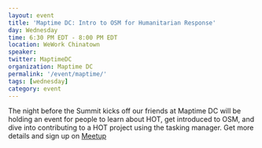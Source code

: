 ```yaml
---
layout: event
title: 'Maptime DC: Intro to OSM for Humanitarian Response'
day: Wednesday
time: 6:30 PM EDT - 8:00 PM EDT
location: WeWork Chinatown
speaker: 
twitter: MaptimeDC
organization: Maptime DC
permalink: '/event/maptime/'
tags: [wednesday]
category: event
---
```


The night before the Summit kicks off our friends at Maptime DC will be holding an event for people to learn about HOT, get introduced to OSM, and dive into contributing to a HOT project using the tasking manager. Get more details and sign up on <a href='http://www.meetup.com/Maptime-DC/events/220505118/' target='_blank'>Meetup</a>
